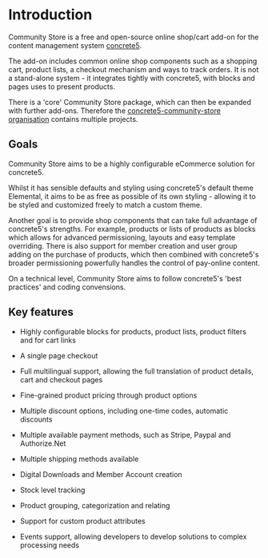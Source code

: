 # Introduction
 
Community Store is a free and open-source online shop/cart add-on for the content management system [concrete5](https://www.concrete5.org/).

The add-on includes common online shop components such as a shopping cart, product lists, a checkout mechanism and ways to track orders. It is not a stand-alone system - it integrates tightly with concrete5, with blocks and pages uses to present products.

There is a 'core' Community Store package, which can then be expanded with further add-ons. Therefore the [concrete5-community-store organisation](https://github.com/concrete5-community-store) contains multiple projects.

## Goals

Community Store aims to be a highly configurable eCommerce solution for concrete5. 

Whilst it has sensible defaults and styling using concrete5's default theme Elemental, it aims to be as free as possible of its own styling - allowing it to be styled and customized freely to match a custom theme.

Another goal is to provide shop components that can take full advantage of concrete5's strengths. For example, products or lists of products as blocks which allows for advanced permissioning, layouts and easy template overriding. There is also support for member creation and user group adding on the purchase of products, which then combined with concrete5's broader permissioning powerfully handles the control of pay-online content.
 
On a technical level, Community Store aims to follow concrete5's 'best practices' and coding convensions. 
 
## Key features 

- Highly configurable blocks for products, product lists, product filters and for cart links
- A single page checkout

- Full multilingual support, allowing the full translation of product details, cart and checkout pages
- Fine-grained product pricing through product options
- Multiple discount options, including one-time codes, automatic discounts
- Multiple available payment methods, such as Stripe, Paypal and Authorize.Net
- Multiple shipping methods available
- Digital Downloads and Member Account creation
- Stock level tracking
- Product grouping, categorization and relating
- Support for custom product attributes
- Events support, allowing developers to develop solutions to complex processing needs



